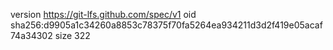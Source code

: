 version https://git-lfs.github.com/spec/v1
oid sha256:d9905a1c34260a8853c78375f70fa5264ea934211d3d2f419e05acaf74a34302
size 322
